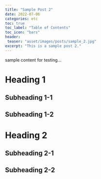 ```yaml
---
title: "Sample Post 2"
date: 2022-07-06
categories: etc
toc: true
toc_label: "Table of Contents"
toc_icon: "bars"
header: 
 teaser: "asset/images/posts/sample_2.jpg"
excerpt: "This is a sample post 2."
---
```


sample content for testing...

# Heading 1
## Subheading 1-1
## Subheading 1-2

# Heading 2
## Subheading 2-1
## Subheading 2-2